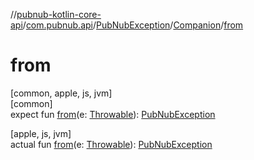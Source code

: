 //[pubnub-kotlin-core-api](../../../../index.md)/[com.pubnub.api](../../index.md)/[PubNubException](../index.md)/[Companion](index.md)/[from](from.md)

# from

[common, apple, js, jvm]\
[common]\
expect fun [from](from.md)(e: [Throwable](https://kotlinlang.org/api/latest/jvm/stdlib/kotlin-stdlib/kotlin/-throwable/index.html)): [PubNubException](../index.md)

[apple, js, jvm]\
actual fun [from](from.md)(e: [Throwable](https://kotlinlang.org/api/latest/jvm/stdlib/kotlin-stdlib/kotlin/-throwable/index.html)): [PubNubException](../index.md)
